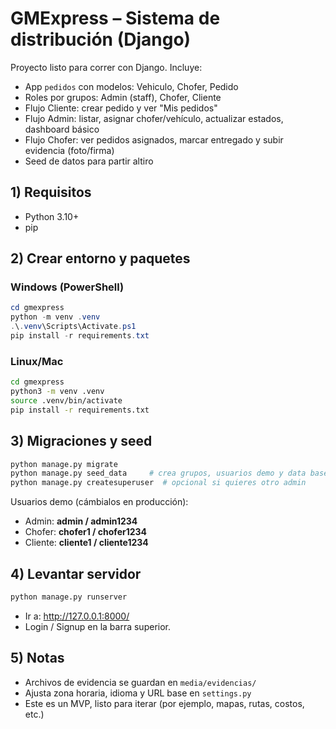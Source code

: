 # GMExpress – Sistema de distribución (Django)

Proyecto listo para correr con Django. Incluye:
- App `pedidos` con modelos: Vehiculo, Chofer, Pedido
- Roles por grupos: Admin (staff), Chofer, Cliente
- Flujo Cliente: crear pedido y ver "Mis pedidos"
- Flujo Admin: listar, asignar chofer/vehículo, actualizar estados, dashboard básico
- Flujo Chofer: ver pedidos asignados, marcar entregado y subir evidencia (foto/firma)
- Seed de datos para partir altiro

## 1) Requisitos
- Python 3.10+
- pip

## 2) Crear entorno y paquetes
### Windows (PowerShell)
```powershell
cd gmexpress
python -m venv .venv
.\.venv\Scripts\Activate.ps1
pip install -r requirements.txt
```

### Linux/Mac
```bash
cd gmexpress
python3 -m venv .venv
source .venv/bin/activate
pip install -r requirements.txt
```

## 3) Migraciones y seed
```bash
python manage.py migrate
python manage.py seed_data     # crea grupos, usuarios demo y data base
python manage.py createsuperuser  # opcional si quieres otro admin
```

Usuarios demo (cámbialos en producción):
- Admin: **admin / admin1234**
- Chofer: **chofer1 / chofer1234**
- Cliente: **cliente1 / cliente1234**

## 4) Levantar servidor
```bash
python manage.py runserver
```

- Ir a: http://127.0.0.1:8000/
- Login / Signup en la barra superior.

## 5) Notas
- Archivos de evidencia se guardan en `media/evidencias/`
- Ajusta zona horaria, idioma y URL base en `settings.py`
- Este es un MVP, listo para iterar (por ejemplo, mapas, rutas, costos, etc.)
